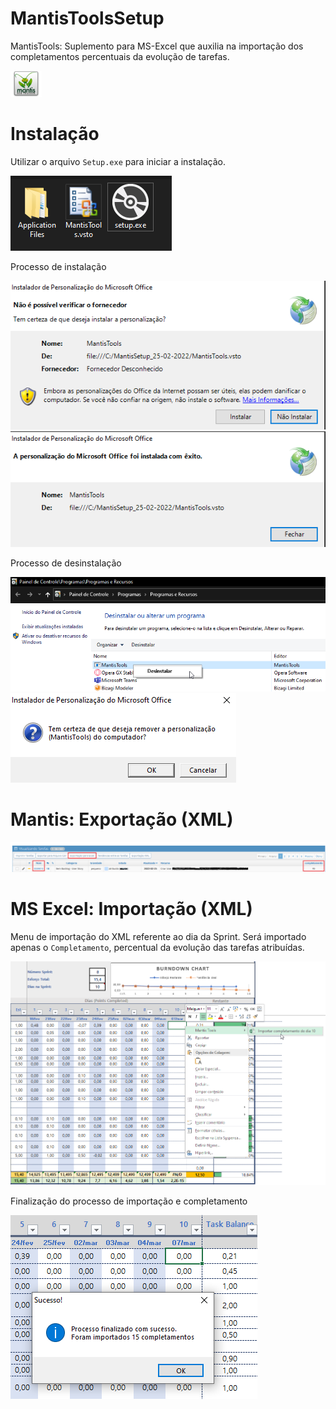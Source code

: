 # MantisToolsSetup
MantisTools: Suplemento para MS-Excel que auxilia na importação dos completamentos percentuais da evolução de tarefas.

<IMG SRC='imgs/pngwing.com.png' width='10%' height='10%'>

# Instalação

Utilizar o arquivo `Setup.exe` para iniciar a instalação.

<IMG SRC='imgs/img1.png'>

Processo de instalação

<IMG SRC='imgs/setup_1.png'>

<IMG SRC='imgs/setup_2.png'>

Processo de desinstalação

<IMG SRC='imgs/uninstall_1.png'>

<IMG SRC='imgs/uninstall_2.png'>

# Mantis: Exportação (XML)

<IMG SRC='imgs/export1.png'>

# MS Excel: Importação (XML)

Menu de importação do XML referente ao dia da Sprint. Será importado apenas o `Completamento`, percentual da evolução das tarefas atribuídas.

<IMG SRC='imgs/tela1.png'>
  
Finalização do processo de importação e completamento

<IMG SRC='imgs/tela2.png'>